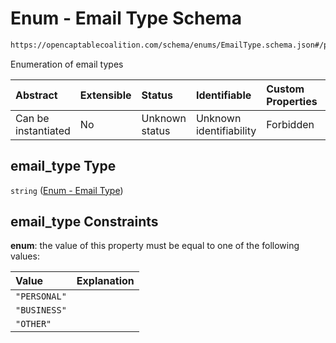 # Enum - Email Type Schema

```txt
https://opencaptablecoalition.com/schema/enums/EmailType.schema.json#/properties/email_type
```

Enumeration of email types

| Abstract            | Extensible | Status         | Identifiable            | Custom Properties | Additional Properties | Access Restrictions | Defined In                                                                        |
| :------------------ | :--------- | :------------- | :---------------------- | :---------------- | :-------------------- | :------------------ | :-------------------------------------------------------------------------------- |
| Can be instantiated | No         | Unknown status | Unknown identifiability | Forbidden         | Allowed               | none                | [Email.schema.json*](../../schema/types/Email.schema.json "open original schema") |

## email_type Type

`string` ([Enum - Email Type](email-properties-enum---email-type.md))

## email_type Constraints

**enum**: the value of this property must be equal to one of the following values:

| Value        | Explanation |
| :----------- | :---------- |
| `"PERSONAL"` |             |
| `"BUSINESS"` |             |
| `"OTHER"`    |             |
